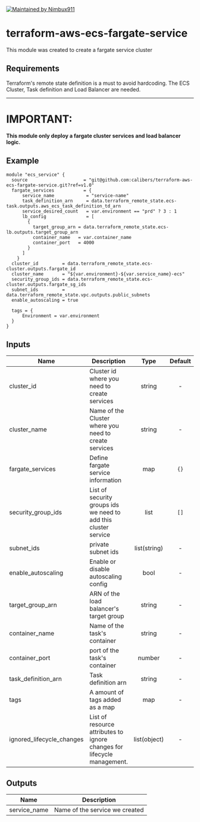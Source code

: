 [![Maintained by Nimbux911](https://img.shields.io/badge/maintained%20by-nimbux911.com-%235849a6.svg)](https://www.nimbux911.com/)

# terraform-aws-ecs-fargate-service

This module was created to create a fargate service cluster 

## Requirements

Terraform's remote state definition is a must to avoid hardcoding. The ECS Cluster, Task definition and Load Balancer are needed.

---

# IMPORTANT: 
**This module only deploy a fargate cluster services and load balancer logic.**

## Example

```
module "ecs_service" {
  source                     = "git@github.com:calibers/terraform-aws-ecs-fargate-service.git?ref=v1.0"
  fargate_services           = {
      service_name            = "service-name"
      task_definition_arn     = data.terraform_remote_state.ecs-task.outputs.aws_ecs_task_definition_td_arn
      service_desired_count   = var.environment == "prd" ? 3 : 1 
      lb_config               = [
        {
          target_group_arn = data.terraform_remote_state.ecs-lb.outputs.target_group_arn
          container_name   = var.container_name
          container_port   = 4000
        } 
      ]
    }
  cluster_id         = data.terraform_remote_state.ecs-cluster.outputs.fargate_id
  cluster_name       = "${var.environment}-${var.service_name}-ecs"
  security_group_ids = data.terraform_remote_state.ecs-cluster.outputs.fargate_sg_ids
  subnet_ids         = data.terraform_remote_state.vpc.outputs.public_subnets
  enable_autoscaling = true
  
  tags = {
      Environment = var.environment
  }
}

```

## Inputs

| Name | Description | Type | Default | Required |
|------|-------------|:----:|:-----:|:-----:|
| cluster\_id | Cluster id where you need to create services | string | - | yes |
| cluster\_name | Name of the Cluster where you need to create services | string | - | yes |
| fargate\_services | Define fargate service information | map | `{}` | no |
| security\_group\_ids |  List of security groups ids we need to add this cluster service | list  | `[]` | no |
| subnet\_ids | private subnet ids | list(string) | - | no |
| enable\_autoscaling | Enable or disable autoscaling config | bool | - | yes |
| target\_group\_arn | ARN of the load balancer's target group | string | - | yes |
| container\_name | Name of the task's container | string | - | yes |
| container\_port | port of the task's container | number | - | yes |
| task\_definition\_arn | Task definition arn | string | - | yes |
| tags | A amount of tags added as a map | map | - | yes |
| ignored_lifecycle_changes | List of resource attributes to ignore changes for lifecycle management. | list(object) | - | no |

## Outputs

| Name | Description |
|------|-------------|
| service\_name | Name of the service we created |
